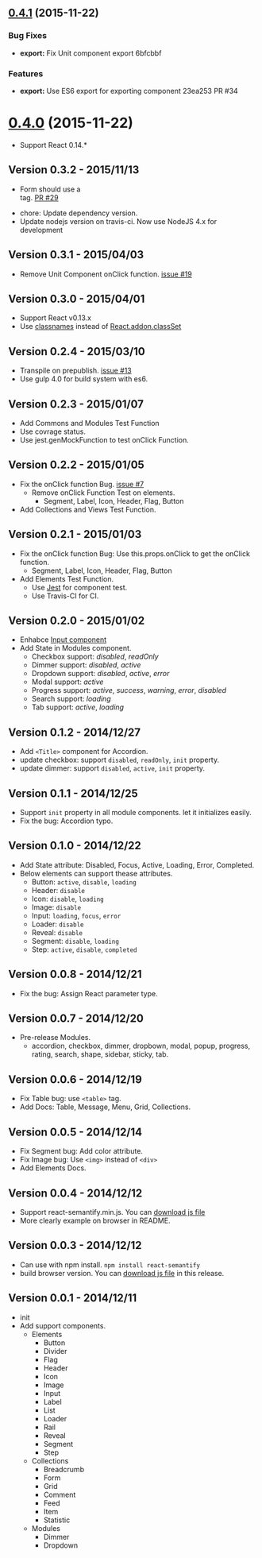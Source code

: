 <a name="0.4.1"></a>
## [0.4.1](//compare/v0.4.0...v0.4.1) (2015-11-22)


### Bug Fixes

* **export:** Fix Unit component export 6bfcbbf

### Features

* **export:** Use ES6 export for exporting component 23ea253 PR #34



<a name="0.4.0"></a>
# [0.4.0](//compare/v0.3.2...v0.4.0) (2015-11-22)

- Support React 0.14.*


## Version 0.3.2 - 2015/11/13

- Form should use a <form> tag. [PR #29](https://github.com/jessy1092/react-semantify/pull/29)
- chore: Update dependency version.
- Update nodejs version on travis-ci. Now use NodeJS 4.x for development

## Version 0.3.1 - 2015/04/03

- Remove Unit Component onClick function. [issue #19](https://github.com/jessy1092/react-semantify/issues/19)

## Version 0.3.0 - 2015/04/01

- Support React v0.13.x
- Use [classnames](https://github.com/JedWatson/classnames) instead of [React.addon.classSet](http://facebook.github.io/react/docs/class-name-manipulation.html)

## Version 0.2.4 - 2015/03/10

- Transpile on prepublish. [issue #13](https://github.com/jessy1092/react-semantify/issues/13)
- Use gulp 4.0 for build system with es6.

## Version 0.2.3 - 2015/01/07

- Add Commons and Modules Test Function
- Use covrage status.
- Use jest.genMockFunction to test onClick Function.

## Version 0.2.2 - 2015/01/05

- Fix the onClick function Bug. [issue #7](https://github.com/jessy1092/react-semantify/issues/7)
  + Remove onClick Function Test on elements.
    - Segment, Label, Icon, Header, Flag, Button
- Add Collections and Views Test Function.

## Version 0.2.1 - 2015/01/03

- Fix the onClick function Bug: Use this.props.onClick to get the onClick function.
  + Segment, Label, Icon, Header, Flag, Button
- Add Elements Test Function.
  + Use [Jest](https://facebook.github.io/jest/) for component test.
  + Use Travis-CI for CI.

## Version 0.2.0 - 2015/01/02

- Enhabce [Input component](https://github.com/jessy1092/react-semantify/blob/master/docs/Elements.md#input)
- Add State in Modules component.
  + Checkbox support: *disabled*, *readOnly*
  + Dimmer support: *disabled*, *active*
  + Dropdown support: *disabled*, *active*, *error*
  + Modal support: *active*
  + Progress support: *active*, *success*, *warning*, *error*, *disabled*
  + Search support: *loading*
  + Tab support: *active*, *loading*

## Version 0.1.2 - 2014/12/27

- Add `<Title>` component for Accordion.
- update checkbox: support `disabled`, `readOnly`, `init` property.
- update dimmer: support `disabled`, `active`, `init` property.

## Version 0.1.1 - 2014/12/25

- Support `init` property in all module components. let it initializes easily.
- Fix the bug: Accordion typo.

## Version 0.1.0 - 2014/12/22

- Add State attribute: Disabled, Focus, Active, Loading, Error, Completed.
- Below elements can support thease attributes.
  + Button: `active`, `disable`, `loading`
  + Header: `disable`
  + Icon: `disable`, `loading`
  + Image: `disable`
  + Input: `loading`, `focus`, `error`
  + Loader: `disable`
  + Reveal: `disable`
  + Segment: `disable`, `loading`
  + Step: `active`, `disable`, `completed`

## Version 0.0.8 - 2014/12/21

- Fix the bug: Assign React parameter type.

## Version 0.0.7 - 2014/12/20

- Pre-release Modules.
  - accordion, checkbox, dimmer, dropbown, modal, popup, progress, rating, search, shape, sidebar, sticky, tab.

## Version 0.0.6 - 2014/12/19

- Fix Table bug: use `<table>` tag.
- Add Docs: Table, Message, Menu, Grid, Collections.

## Version 0.0.5 - 2014/12/14

- Fix Segment bug: Add color attribute.
- Fix Image bug: Use `<img>` instead of `<div>`
- Add Elements Docs.

## Version 0.0.4 - 2014/12/12

- Support react-semantify.min.js. You can [download js file](https://github.com/jessy1092/react-semantify/releases/)
- More clearly example on browser in README.

## Version 0.0.3 - 2014/12/12

- Can use with npm install. `npm install react-semantify`
- build browser version. You can [download js file](https://github.com/jessy1092/react-semantify/releases/download/v0.0.3/react-semantify.js) in this release.

## Version 0.0.1 - 2014/12/11

- init
- Add support components.
  + Elements
    - Button
    - Divider
    - Flag
    - Header
    - Icon
    - Image
    - Input
    - Label
    - List
    - Loader
    - Rail
    - Reveal
    - Segment
    - Step
  + Collections
    - Breadcrumb
    - Form
    - Grid
    - Comment
    - Feed
    - Item
    - Statistic
  + Modules
    - Dimmer
    - Dropdown
